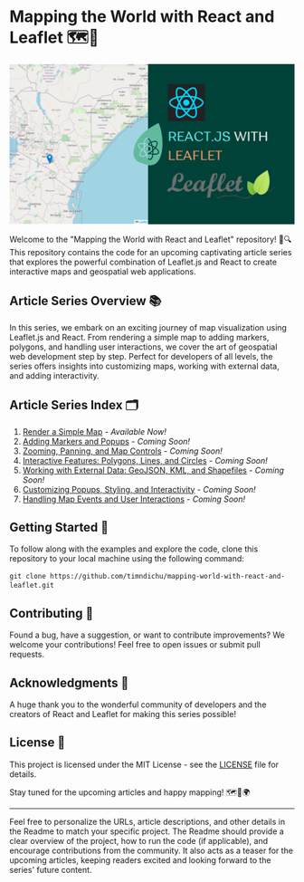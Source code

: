 # Mapping the World with React and Leaflet 🗺️🌿

![Leaflet with React](banner.png)

Welcome to the "Mapping the World with React and Leaflet" repository! 🚀🔍 This repository contains the code for an upcoming captivating article series that explores the powerful combination of Leaflet.js and React to create interactive maps and geospatial web applications.

## Article Series Overview 📚

In this series, we embark on an exciting journey of map visualization using Leaflet.js and React. From rendering a simple map to adding markers, polygons, and handling user interactions, we cover the art of geospatial web development step by step. Perfect for developers of all levels, the series offers insights into customizing maps, working with external data, and adding interactivity.

## Article Series Index 🗂️

1. [Render a Simple Map](https://example.com/article-1) - *Available Now!*
2. [Adding Markers and Popups](https://example.com/article-2) - *Coming Soon!*
3. [Zooming, Panning, and Map Controls](https://example.com/article-3) - *Coming Soon!*
4. [Interactive Features: Polygons, Lines, and Circles](https://example.com/article-4) - *Coming Soon!*
5. [Working with External Data: GeoJSON, KML, and Shapefiles](https://example.com/article-5) - *Coming Soon!*
6. [Customizing Popups, Styling, and Interactivity](https://example.com/article-6) - *Coming Soon!*
7. [Handling Map Events and User Interactions](https://example.com/article-7) - *Coming Soon!*

## Getting Started 🚀

To follow along with the examples and explore the code, clone this repository to your local machine using the following command:

```
git clone https://github.com/timndichu/mapping-world-with-react-and-leaflet.git
```


## Contributing 🤝

Found a bug, have a suggestion, or want to contribute improvements? We welcome your contributions! Feel free to open issues or submit pull requests.

## Acknowledgments 🙏

A huge thank you to the wonderful community of developers and the creators of React and Leaflet for making this series possible!

## License 📜

This project is licensed under the MIT License - see the [LICENSE](https://example.com/LICENSE) file for details.

Stay tuned for the upcoming articles and happy mapping! 🗺️🌿🌍

---

Feel free to personalize the URLs, article descriptions, and other details in the Readme to match your specific project. The Readme should provide a clear overview of the project, how to run the code (if applicable), and encourage contributions from the community. It also acts as a teaser for the upcoming articles, keeping readers excited and looking forward to the series' future content.